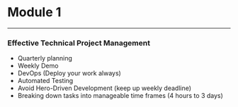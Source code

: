 # Module 1
---
### Effective Technical Project Management
- Quarterly planning 
- Weekly Demo
- DevOps (Deploy your work always)
- Automated Testing
- Avoid Hero-Driven Development (keep up weekly deadline)
- Breaking down tasks into manageable time frames (4 hours to 3 days)

